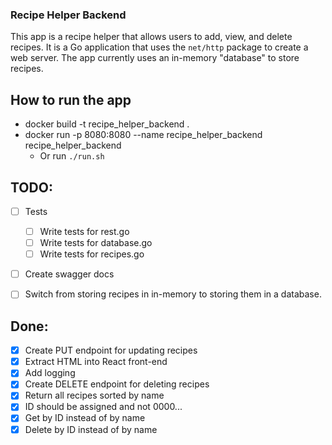 ### Recipe Helper Backend

This app is a recipe helper that allows users to add, view, and delete recipes. It is a Go application that uses the `net/http` package to create a web server. The app currently uses an in-memory "database" to store recipes.

## How to run the app

* docker build -t recipe_helper_backend .
* docker run -p 8080:8080 --name recipe_helper_backend recipe_helper_backend
  * Or run `./run.sh`

## TODO:

- [ ] Tests
  - [ ] Write tests for rest.go
  - [ ] Write tests for database.go
  - [ ] Write tests for recipes.go

- [ ] Create swagger docs

- [ ] Switch from storing recipes in in-memory to storing them in a database.


## Done:
- [x] Create PUT endpoint for updating recipes
- [x] Extract HTML into React front-end
- [x] Add logging
- [x] Create DELETE endpoint for deleting recipes
- [x] Return all recipes sorted by name
- [x] ID should be assigned and not 0000...
- [x] Get by ID instead of by name
- [x] Delete by ID instead of by name
